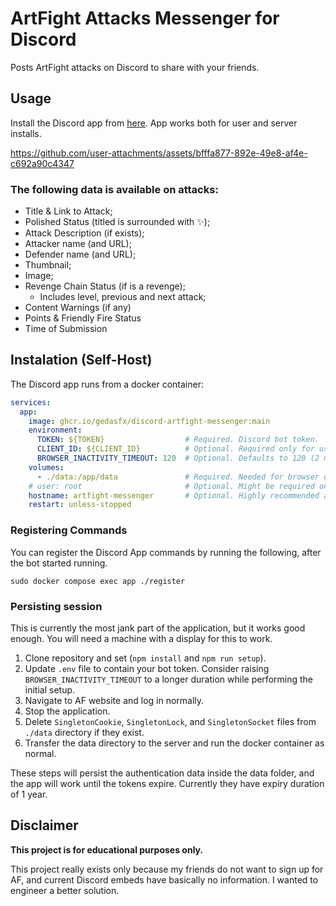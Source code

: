 # ArtFight Attacks Messenger for Discord

Posts ArtFight attacks on Discord to share with your friends.

## Usage

Install the Discord app from [here](https://discord.com/oauth2/authorize?client_id=1257050187621470289). App works both for user and server installs.

https://github.com/user-attachments/assets/bfffa877-892e-49e8-af4e-c692a90c4347

### The following data is available on attacks:

- Title & Link to Attack;
- Polished Status (titled is surrounded with ✨);
- Attack Description (if exists);
- Attacker name (and URL);
- Defender name (and URL);
- Thumbnail;
- Image;
- Revenge Chain Status (if is a revenge);
  - Includes level, previous and next attack;
- Content Warnings (if any)
- Points & Friendly Fire Status
- Time of Submission

## Instalation (Self-Host)

The Discord app runs from a docker container:

```yaml
services:
  app:
    image: ghcr.io/gedasfx/discord-artfight-messenger:main
    environment:
      TOKEN: ${TOKEN}                  # Required. Discord bot token.
      CLIENT_ID: ${CLIENT_ID}          # Optional. Required only for using the command `node register-commands.js`
      BROWSER_INACTIVITY_TIMEOUT: 120  # Optional. Defaults to 120 (2 minutes).
    volumes:
      - ./data:/app/data               # Required. Needed for browser data persistence.
    # user: root                       # Optional. Might be required on some operating systems
    hostname: artfight-messenger       # Optional. Highly recommended as not having hostname set could corrupt browser data.
    restart: unless-stopped
```

### Registering Commands

You can register the Discord App commands by running the following, after the bot started running.
```
sudo docker compose exec app ./register
```

### Persisting session

This is currently the most jank part of the application, but it works good enough. You will need a machine with a display for this to work.

1. Clone repository and set (`npm install` and `npm run setup`).
2. Update `.env` file to contain your bot token. Consider raising `BROWSER_INACTIVITY_TIMEOUT` to a longer duration while performing the initial setup.
3. Navigate to AF website and log in normally.
4. Stop the application.
5. Delete `SingletonCookie`, `SingletonLock`, and `SingletonSocket` files from `./data` directory if they exist.
6. Transfer the data directory to the server and run the docker container as normal.

These steps will persist the authentication data inside the data folder, and the app will work until the tokens expire. Currently they have expiry duration of 1 year.

## Disclaimer

**This project is for educational purposes only.**

This project really exists only because my friends do not want to sign up for AF, and current Discord embeds have basically no information. I wanted to engineer a better solution.
